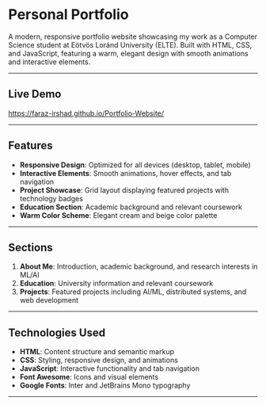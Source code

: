 # **Personal Portfolio**

A modern, responsive portfolio website showcasing my work as a Computer Science student at Eötvös Loránd University (ELTE). Built with HTML, CSS, and JavaScript, featuring a warm, elegant design with smooth animations and interactive elements.

---

## **Live Demo**
https://faraz-irshad.github.io/Portfolio-Website/

---

## **Features**
- **Responsive Design**: Optimized for all devices (desktop, tablet, mobile)
- **Interactive Elements**: Smooth animations, hover effects, and tab navigation
- **Project Showcase**: Grid layout displaying featured projects with technology badges
- **Education Section**: Academic background and relevant coursework
- **Warm Color Scheme**: Elegant cream and beige color palette

---

## **Sections**
1. **About Me**: Introduction, academic background, and research interests in ML/AI
2. **Education**: University information and relevant coursework
3. **Projects**: Featured projects including AI/ML, distributed systems, and web development

---

## **Technologies Used**
- **HTML**: Content structure and semantic markup
- **CSS**: Styling, responsive design, and animations
- **JavaScript**: Interactive functionality and tab navigation
- **Font Awesome**: Icons and visual elements
- **Google Fonts**: Inter and JetBrains Mono typography

---
